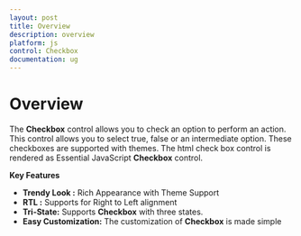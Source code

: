 ```yaml
---
layout: post
title: Overview
description: overview
platform: js
control: Checkbox
documentation: ug
---
```


# Overview

The **Checkbox** control allows you to check an option to perform an action. This control allows you to select true, false or an intermediate option. These checkboxes are supported with themes. The html check box control is rendered as Essential JavaScript **Checkbox** control.

**Key Features**

* **Trendy Look :** Rich Appearance with Theme Support
* **RTL :** Supports for Right to Left alignment
* **Tri-State:** Supports **Checkbox** with three states.
* **Easy Customization:** The customization of **Checkbox** is made simple